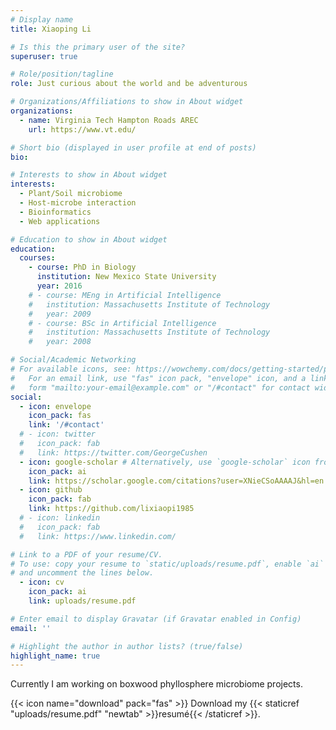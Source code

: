 ```yaml
---
# Display name
title: Xiaoping Li

# Is this the primary user of the site?
superuser: true

# Role/position/tagline
role: Just curious about the world and be adventurous

# Organizations/Affiliations to show in About widget
organizations:
  - name: Virginia Tech Hampton Roads AREC
    url: https://www.vt.edu/

# Short bio (displayed in user profile at end of posts)
bio:

# Interests to show in About widget
interests:
  - Plant/Soil microbiome
  - Host-microbe interaction
  - Bioinformatics
  - Web applications

# Education to show in About widget
education:
  courses:
    - course: PhD in Biology
      institution: New Mexico State University
      year: 2016
    # - course: MEng in Artificial Intelligence
    #   institution: Massachusetts Institute of Technology
    #   year: 2009
    # - course: BSc in Artificial Intelligence
    #   institution: Massachusetts Institute of Technology
    #   year: 2008

# Social/Academic Networking
# For available icons, see: https://wowchemy.com/docs/getting-started/page-builder/#icons
#   For an email link, use "fas" icon pack, "envelope" icon, and a link in the
#   form "mailto:your-email@example.com" or "/#contact" for contact widget.
social:
  - icon: envelope
    icon_pack: fas
    link: '/#contact'
  # - icon: twitter
  #   icon_pack: fab
  #   link: https://twitter.com/GeorgeCushen
  - icon: google-scholar # Alternatively, use `google-scholar` icon from `ai` icon pack
    icon_pack: ai
    link: https://scholar.google.com/citations?user=XNieCSoAAAAJ&hl=en
  - icon: github
    icon_pack: fab
    link: https://github.com/lixiaopi1985
  # - icon: linkedin
  #   icon_pack: fab
  #   link: https://www.linkedin.com/

# Link to a PDF of your resume/CV.
# To use: copy your resume to `static/uploads/resume.pdf`, enable `ai` icons in `params.toml`,
# and uncomment the lines below.
  - icon: cv
    icon_pack: ai
    link: uploads/resume.pdf

# Enter email to display Gravatar (if Gravatar enabled in Config)
email: ''

# Highlight the author in author lists? (true/false)
highlight_name: true
---
```


Currently I am working on boxwood phyllosphere microbiome projects.

{{< icon name="download" pack="fas" >}} Download my {{< staticref "uploads/resume.pdf" "newtab" >}}resumé{{< /staticref >}}.
